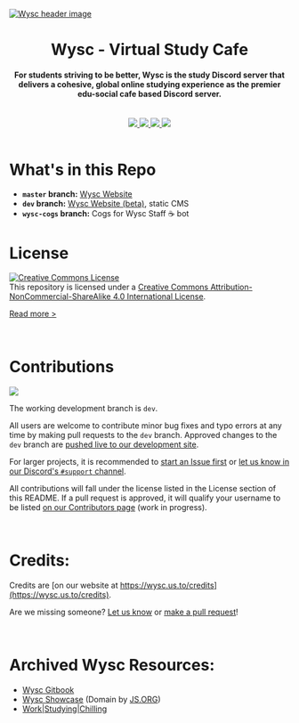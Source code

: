 [![Wysc header image](https://raw.githubusercontent.com/coffeebank/wysc/master/docs/media/wysc_header01.jpg)](https://wysc.us.to)

<h1 align="center">
    Wysc -  Virtual Study Cafe
</h1>

<h4 align="center">
  For students striving to be better, Wysc is <strong>the study Discord server</strong> that delivers a <strong>cohesive, global online studying experience</strong> as the premier edu-social cafe based Discord server.
</h4>

<br>
<div align="center">
  <a href="https://wysc.us.to/invite">
    <img src="https://img.shields.io/badge/Discord-▸-7289DA?style=for-the-badge&logo=discord&logoColor=white" />
  </a>
  <a href="https://wysc.us.to">
    <img src="https://img.shields.io/badge/Website-▸-0C3247?style=for-the-badge&logo=safari&logoColor=white" />
  </a>
  <a href="https://wysc.us.to/docs">
    <img src="https://img.shields.io/badge/Wysc%20Docs-▸-343A40?style=for-the-badge&logo=gitbook&logoColor=white" />
  </a>
  <a href="https://github.com/coffeebank/wysc/issues">
    <img src="https://img.shields.io/github/issues/coffeebank/wysc?style=for-the-badge&logo=github" />
  </a>
</div>
<br>


# What's in this Repo

- **`master` branch:** [Wysc Website](https://wysc.us.to)
- **`dev` branch:** [Wysc Website (beta)](https://wyscdev.netlify.app), static CMS
- **`wysc-cogs` branch:** Cogs for Wysc Staff ☕ bot


# License

<a rel="license" href="http://creativecommons.org/licenses/by-nc-sa/4.0/"><img alt="Creative Commons License" style="border-width:0" src="https://i.creativecommons.org/l/by-nc-sa/4.0/88x31.png" /></a><br />This repository is licensed under a <a rel="license" href="http://creativecommons.org/licenses/by-nc-sa/4.0/">Creative Commons Attribution-NonCommercial-ShareAlike 4.0 International License</a>.

[Read more &gt;](https://wysc.us.to/licenses)

 

# Contributions

<a href="https://wysc.us.to/docs/dev">
  <img src="https://img.shields.io/badge/Contribution%20Guide-▸-343A40?style=for-the-badge&logo=gitbook&logoColor=white" />
</a>
<br>

The working development branch is `dev`.

All users are welcome to contribute minor bug fixes and typo errors at any time by making pull requests to the `dev` branch. Approved changes to the `dev` branch are [pushed live to our development site](https://wyscdev.netlify.app).

For larger projects, it is recommended to [start an Issue first](https://github.com/coffeebank/wysc/issues) or [let us know in our Discord's `#support` channel](https://wysc.us.to/invite).

All contributions will fall under the license listed in the License section of this README. If a pull request is approved, it will qualify your username to be listed [on our Contributors page](https://wysc.us.to/contributors) (work in progress).

 

# Credits:

Credits are [on our website at https://wysc.us.to/credits](https://wysc.us.to/credits).

Are we missing someone? [Let us know](https://wysc.us.to/contact#official-inquiries) or [make a pull request](https://github.com/coffeebank/wysc/blob/dev/docs/_data/credits.yml)!

 

# Archived Wysc Resources:

* [Wysc Gitbook](https://gdocs.gitbook.io/wysc/)
* [Wysc Showcase](https://wysc.js.org/) (Domain by [JS.ORG](https://js.org))
* [Work\|Studying\|Chilling](https://wysc.us.to/joinwsc)

